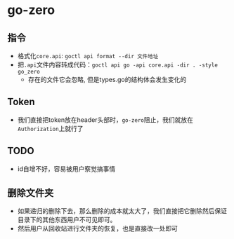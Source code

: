 # go-zero
## 指令
- 格式化`core.api`: `goctl api format --dir 文件地址`
- 把`.api`文件内容转成代码：`goctl api go -api core.api -dir . -style go_zero`
  - 存在的文件它会忽略, 但是types.go的结构体会发生变化的

## Token
- 我们直接把token放在header头部时，`go-zero`阻止，我们就放在`Authorization`上就行了


## TODO
- id自增不好，容易被用户察觉搞事情

## 删除文件夹
- 如果递归的删除下去，那么删除的成本就太大了，我们直接把它删除然后保证目录下的其他东西用户不可见即可。
- 然后用户从回收站进行文件夹的恢复，也是直接改一处即可